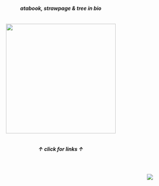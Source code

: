 
<h5 align="center">
  atabook, strawpage & tree in bio
  <br><br><br>
<a href="https://rentry.co/sit"><img src="https://github.com/user-attachments/assets/a3323f4e-8ca8-4bc0-9d6d-8da197133f3e"width="300" height="auto"></img></a><br><br><br>
  ↑ click for links ↑
</h5>
<br>
<h4 align="right">
  <img src="https://komarev.com/ghpvc/?username=tojifg&color=9cd8ae&style=for-the-badge&label=CLIENTS+COUNT:&base=1000000000">
</h4>
